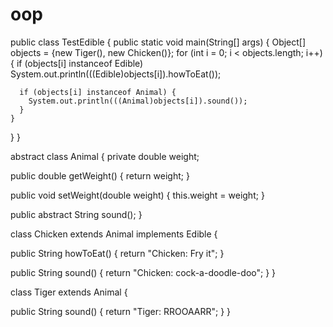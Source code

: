 # oop
public class TestEdible {
  public static void main(String[] args) {
    Object[] objects = {new Tiger(), new Chicken()};
    for (int i = 0; i < objects.length; i++) {
      if (objects[i] instanceof Edible)
        System.out.println(((Edible)objects[i]).howToEat());

      if (objects[i] instanceof Animal) {
        System.out.println(((Animal)objects[i]).sound());
      }
    }
  }
}

abstract class Animal {
  private double weight;
  
  public double getWeight() {
    return weight;
  }
  
  public void setWeight(double weight) {
    this.weight = weight;
  }
  
  
  public abstract String sound();
}

class Chicken extends Animal implements Edible {
 
  public String howToEat() {
    return "Chicken: Fry it";
  }
    
  
  public String sound() {
    return "Chicken: cock-a-doodle-doo";
  }
}

class Tiger extends Animal {

  public String sound() {
    return "Tiger: RROOAARR";
  }
}


